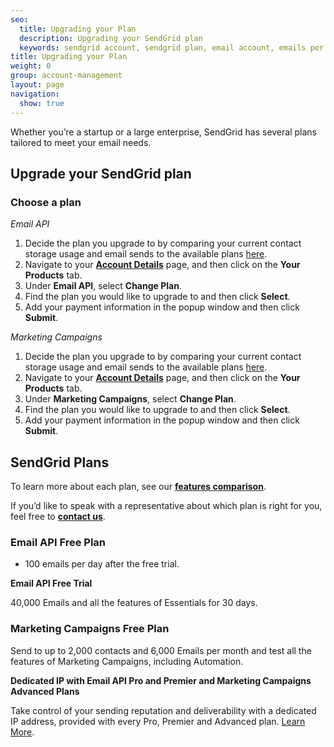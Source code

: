 ```yaml
---
seo:
  title: Upgrading your Plan
  description: Upgrading your SendGrid plan
  keywords: sendgrid account, sendgrid plan, email account, emails per month
title: Upgrading your Plan
weight: 0
group: account-management
layout: page
navigation:
  show: true
---
```


Whether you’re a startup or a large enterprise, SendGrid has several plans tailored to meet your email needs. 

## Upgrade your SendGrid plan

### Choose a plan

*Email API*

1. Decide the plan you upgrade to by comparing your current contact storage usage and email sends to the available plans [here](https://sendgrid.com/pricing).
1. Navigate to your [**Account Details**](https://app.sendgrid.com/account/products) page, and then click on the **Your Products** tab.
1. Under **Email API**, select **Change Plan**.
1. Find the plan you would like to upgrade to and then click **Select**.
1. Add your payment information in the popup window and then click **Submit**.


*Marketing Campaigns*

1. Decide the plan you upgrade to by comparing your current contact storage usage and email sends to the available plans [here](https://sendgrid.com/pricing).
1. Navigate to your [**Account Details**](https://app.sendgrid.com/account/products) page, and then click on the **Your Products** tab.
1. Under **Marketing Campaigns**, select **Change Plan**.
1. Find the plan you would like to upgrade to and then click **Select**.
1. Add your payment information in the popup window and then click **Submit**.


## SendGrid Plans

To learn more about each plan, see our [**features comparison**](https://sendgrid.com/pricing/).

If you’d like to speak with a representative about which plan is right for you, feel free to [**contact us**](https://sendgrid.com/contact-us-form/).

### Email API Free Plan

* 100 emails per day after the free trial.

<call-out>

**Email API Free Trial**

40,000 Emails and all the features of Essentials for 30 days.

</call-out>

### Marketing Campaigns Free Plan

Send to up to 2,000 contacts and 6,000 Emails per month and test all the features of Marketing Campaigns, including Automation.

<call-out>

**Dedicated IP with Email API Pro and Premier and Marketing Campaigns Advanced Plans**

Take control of your sending reputation and deliverability with a dedicated IP address, provided with every Pro, Premier and Advanced plan. [Learn More](https://sendgrid.com/blog/shared-and-dedicated-ips-which-should-you-choose/).

</call-out>
